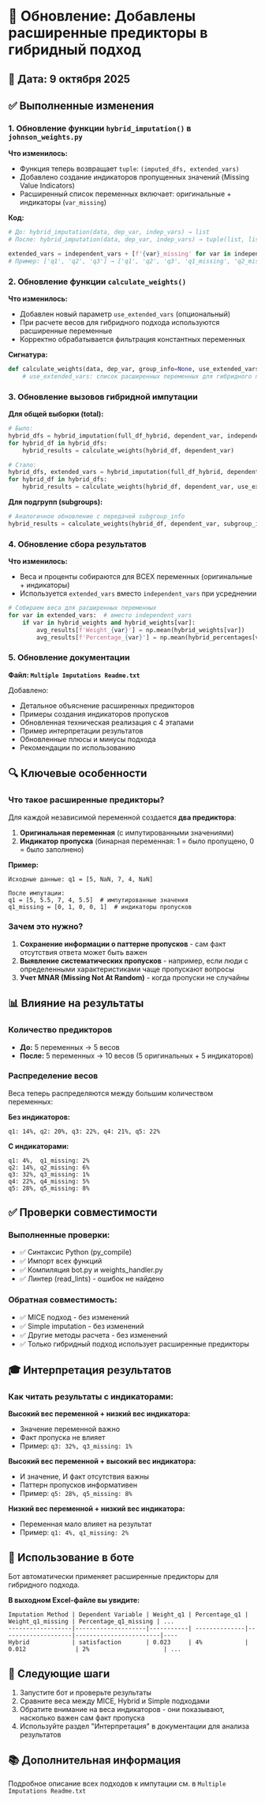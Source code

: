 # 🎯 Обновление: Добавлены расширенные предикторы в гибридный подход

## 📅 Дата: 9 октября 2025

## ✅ Выполненные изменения

### 1. Обновление функции `hybrid_imputation()` в `johnson_weights.py`

**Что изменилось:**
- Функция теперь возвращает `tuple`: `(imputed_dfs, extended_vars)`
- Добавлено создание индикаторов пропущенных значений (Missing Value Indicators)
- Расширенный список переменных включает: оригинальные + индикаторы (`var_missing`)

**Код:**
```python
# До: hybrid_imputation(data, dep_var, indep_vars) → list
# После: hybrid_imputation(data, dep_var, indep_vars) → tuple(list, list)

extended_vars = independent_vars + [f'{var}_missing' for var in independent_vars]
# Пример: ['q1', 'q2', 'q3'] → ['q1', 'q2', 'q3', 'q1_missing', 'q2_missing', 'q3_missing']
```

### 2. Обновление функции `calculate_weights()`

**Что изменилось:**
- Добавлен новый параметр `use_extended_vars` (опциональный)
- При расчете весов для гибридного подхода используются расширенные переменные
- Корректно обрабатывается фильтрация константных переменных

**Сигнатура:**
```python
def calculate_weights(data, dep_var, group_info=None, use_extended_vars=None):
    # use_extended_vars: список расширенных переменных для гибридного подхода
```

### 3. Обновление вызовов гибридной импутации

**Для общей выборки (total):**
```python
# Было:
hybrid_dfs = hybrid_imputation(full_df_hybrid, dependent_var, independent_vars)
for hybrid_df in hybrid_dfs:
    hybrid_results = calculate_weights(hybrid_df, dependent_var)

# Стало:
hybrid_dfs, extended_vars = hybrid_imputation(full_df_hybrid, dependent_var, independent_vars)
for hybrid_df in hybrid_dfs:
    hybrid_results = calculate_weights(hybrid_df, dependent_var, use_extended_vars=extended_vars)
```

**Для подгрупп (subgroups):**
```python
# Аналогичное обновление с передачей subgroup_info
hybrid_results = calculate_weights(hybrid_df, dependent_var, subgroup_info, use_extended_vars=extended_vars)
```

### 4. Обновление сбора результатов

**Что изменилось:**
- Веса и проценты собираются для ВСЕХ переменных (оригинальные + индикаторы)
- Используется `extended_vars` вместо `independent_vars` при усреднении

```python
# Собираем веса для расширенных переменных
for var in extended_vars:  # вместо independent_vars
    if var in hybrid_weights and hybrid_weights[var]:
        avg_results[f'Weight_{var}'] = np.mean(hybrid_weights[var])
        avg_results[f'Percentage_{var}'] = np.mean(hybrid_percentages[var])
```

### 5. Обновление документации

**Файл: `Multiple Imputations Readme.txt`**

Добавлено:
- Детальное объяснение расширенных предикторов
- Примеры создания индикаторов пропусков
- Обновленная техническая реализация с 4 этапами
- Пример интерпретации результатов
- Обновленные плюсы и минусы подхода
- Рекомендации по использованию

## 🔍 Ключевые особенности

### Что такое расширенные предикторы?

Для каждой независимой переменной создается **два предиктора**:
1. **Оригинальная переменная** (с импутированными значениями)
2. **Индикатор пропуска** (бинарная переменная: 1 = было пропущено, 0 = было заполнено)

**Пример:**
```
Исходные данные: q1 = [5, NaN, 7, 4, NaN]

После импутации:
q1 = [5, 5.5, 7, 4, 5.5]  # импутированные значения
q1_missing = [0, 1, 0, 0, 1]  # индикаторы пропусков
```

### Зачем это нужно?

1. **Сохранение информации о паттерне пропусков** - сам факт отсутствия ответа может быть важен
2. **Выявление систематических пропусков** - например, если люди с определенными характеристиками чаще пропускают вопросы
3. **Учет MNAR (Missing Not At Random)** - когда пропуски не случайны

## 📊 Влияние на результаты

### Количество предикторов

- **До:** 5 переменных → 5 весов
- **После:** 5 переменных → 10 весов (5 оригинальных + 5 индикаторов)

### Распределение весов

Веса теперь распределяются между большим количеством переменных:

**Без индикаторов:**
```
q1: 14%, q2: 20%, q3: 22%, q4: 21%, q5: 22%
```

**С индикаторами:**
```
q1: 4%,  q1_missing: 2%
q2: 14%, q2_missing: 6%
q3: 32%, q3_missing: 1%
q4: 22%, q4_missing: 5%
q5: 28%, q5_missing: 8%
```

## ✅ Проверки совместимости

### Выполненные проверки:
- ✅ Синтаксис Python (py_compile)
- ✅ Импорт всех функций
- ✅ Компиляция bot.py и weights_handler.py
- ✅ Линтер (read_lints) - ошибок не найдено

### Обратная совместимость:
- ✅ MICE подход - без изменений
- ✅ Simple imputation - без изменений
- ✅ Другие методы расчета - без изменений
- ✅ Только гибридный подход использует расширенные предикторы

## 🎓 Интерпретация результатов

### Как читать результаты с индикаторами:

**Высокий вес переменной + низкий вес индикатора:**
- Значение переменной важно
- Факт пропуска не влияет
- Пример: `q3: 32%, q3_missing: 1%`

**Высокий вес переменной + высокий вес индикатора:**
- И значение, И факт отсутствия важны
- Паттерн пропусков информативен
- Пример: `q5: 28%, q5_missing: 8%`

**Низкий вес переменной + низкий вес индикатора:**
- Переменная мало влияет на результат
- Пример: `q1: 4%, q1_missing: 2%`

## 📝 Использование в боте

Бот автоматически применяет расширенные предикторы для гибридного подхода.

**В выходном Excel-файле вы увидите:**
```
Imputation Method | Dependent Variable | Weight_q1 | Percentage_q1 | Weight_q1_missing | Percentage_q1_missing | ...
------------------|--------------------|-----------| --------------|--------------------|------------------------|----
Hybrid            | satisfaction       | 0.023     | 4%            | 0.012              | 2%                     | ...
```

## 🚀 Следующие шаги

1. Запустите бот и проверьте результаты
2. Сравните веса между MICE, Hybrid и Simple подходами
3. Обратите внимание на веса индикаторов - они показывают, насколько важен сам факт пропуска
4. Используйте раздел "Интерпретация" в документации для анализа результатов

## 📚 Дополнительная информация

Подробное описание всех подходов к импутации см. в `Multiple Imputations Readme.txt`

